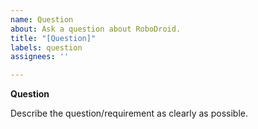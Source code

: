 ```yaml
---
name: Question
about: Ask a question about RoboDroid.
title: "[Question]"
labels: question
assignees: ''

---
```


**Question**

Describe the question/requirement as clearly as possible.
